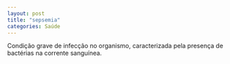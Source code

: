 ```yaml
---
layout: post
title: "sepsemia"
categories: Saúde
---
```

Condição grave de infecção no organismo, caracterizada pela presença de bactérias na corrente sanguínea.
